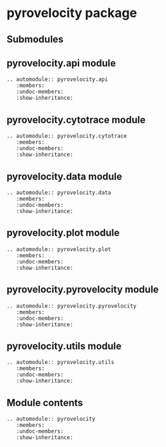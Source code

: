 # pyrovelocity package

## Submodules

## pyrovelocity.api module

```{eval-rst}
.. automodule:: pyrovelocity.api
   :members:
   :undoc-members:
   :show-inheritance:
```

## pyrovelocity.cytotrace module

```{eval-rst}
.. automodule:: pyrovelocity.cytotrace
   :members:
   :undoc-members:
   :show-inheritance:
```

## pyrovelocity.data module

```{eval-rst}
.. automodule:: pyrovelocity.data
   :members:
   :undoc-members:
   :show-inheritance:
```

## pyrovelocity.plot module

```{eval-rst}
.. automodule:: pyrovelocity.plot
   :members:
   :undoc-members:
   :show-inheritance:
```

## pyrovelocity.pyrovelocity module

```{eval-rst}
.. automodule:: pyrovelocity.pyrovelocity
   :members:
   :undoc-members:
   :show-inheritance:
```

## pyrovelocity.utils module

```{eval-rst}
.. automodule:: pyrovelocity.utils
   :members:
   :undoc-members:
   :show-inheritance:
```

## Module contents

```{eval-rst}
.. automodule:: pyrovelocity
   :members:
   :undoc-members:
   :show-inheritance:
```
